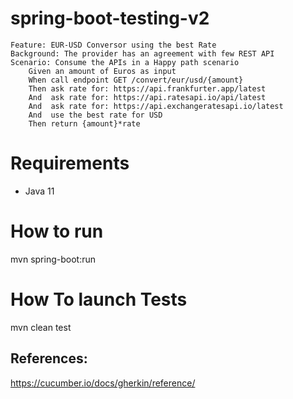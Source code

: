 # spring-boot-testing-v2

```gherkin
Feature: EUR-USD Conversor using the best Rate 
Background: The provider has an agreement with few REST API
Scenario: Consume the APIs in a Happy path scenario
    Given an amount of Euros as input
    When call endpoint GET /convert/eur/usd/{amount}
    Then ask rate for: https://api.frankfurter.app/latest 
    And  ask rate for: https://api.ratesapi.io/api/latest 
    And  ask rate for: https://api.exchangeratesapi.io/latest 
    And  use the best rate for USD  
    Then return {amount}*rate
```

# Requirements
 - Java 11
 
# How to run

mvn spring-boot:run

# How To launch Tests

mvn clean test


## References:

https://cucumber.io/docs/gherkin/reference/

